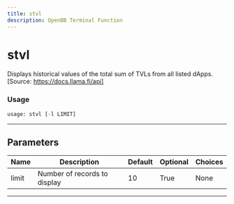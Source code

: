 ```yaml
---
title: stvl
description: OpenBB Terminal Function
---
```


# stvl

Displays historical values of the total sum of TVLs from all listed dApps. [Source: https://docs.llama.fi/api]

### Usage

```python
usage: stvl [-l LIMIT]
```

---

## Parameters

| Name | Description | Default | Optional | Choices |
| ---- | ----------- | ------- | -------- | ------- |
| limit | Number of records to display | 10 | True | None |
---

